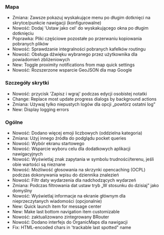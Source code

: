 ### Mapa
- Zmiana: Zawsze pokazuj wyskakujące menu po długim dotknięci na skrytce/punkcie nawigacji (konfigurowalne)
- Nowość: Dodaj 'Ustaw jako cel' do wyskakującego okna po długim dotknięciu
- Poprawka: Pliki częściowe pozostałe po przerwaniu kopiowania pobranych plików
- Nowość: Sprawdzanie integralności pobranych kafelków routingu
- Nowość: Obsługa dźwięku wybranego przez użytkownika dla powiadomień zbliżeniowych
- New: Toggle proximity notifications from map quick settings
- Nowość: Rozszerzone wsparcie GeoJSON dla map Google

### Szczegóły skrytki
- Nowość: przycisk 'Zapisz i wgraj' podczas edycji osobistej notatki
- Change: Replace most update progress dialogs by background actions
- Zmiana: Używaj tylko niepustych logów dla opcji „powtórz ostatni log”
- New: Display logging errors

### Ogólne
- Nowość: Dodano więcej emoji liczbowych (oddzielna kategoria)
- Zmiana: Użyj innego źródła do podglądu pocket queries
- Nowość: Wybór ekranu startowego
- Nowość: Wsparcie wyboru celu dla dodatkowych aplikacji nawigacyjnych
- Nowość: Wyświetlaj znak zapytania w symbolu trudności/terenu, jeśli obie wartości są nieznane
- Nowość: Możliwość głosowania na skrzynki opencaching (OCPL) podczas dokonywania wpisu do dziennika znalezień
- Nowość: Filtr daty wydarzenia dla nadchodzących wydarzeń
- Zmiana: Podczas filtrowania dat ustaw tryb „W stosunku do dzisiaj” jako domyślny
- Nowość: Wyświetlaj informacje na ekranie głównym dla nieprzeczytanych wiadomości (opcjonalnie)
- New: Quick launch item for message center
- New: Make last bottom navigation item customizable
- Nowość: zaktualizowano zintegrowany BRouter
- Nowość: Dodano interfejs do OrganicMaps dla nawigacji
- Fix: HTML-encoded chars in 'trackable last spotted" name
